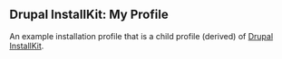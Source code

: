 ## Drupal InstallKit: My Profile

An example installation profile that is a child profile (derived) of [Drupal InstallKit](http://github.com/amcgowanca/drupal_installkit).
